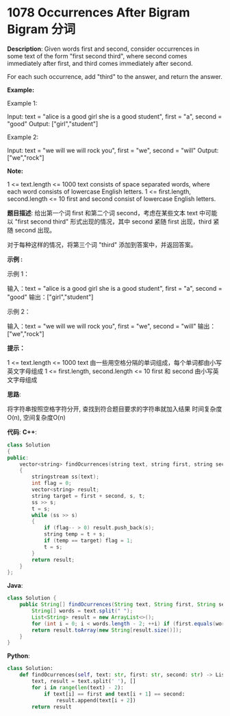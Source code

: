 # 1078 Occurrences After Bigram Bigram 分词

__Description__:
Given words first and second, consider occurrences in some text of the form "first second third", where second comes immediately after first, and third comes immediately after second.

For each such occurrence, add "third" to the answer, and return the answer.

__Example:__

Example 1:

Input: text = "alice is a good girl she is a good student", first = "a", second = "good"
Output: ["girl","student"]

Example 2:

Input: text = "we will we will rock you", first = "we", second = "will"
Output: ["we","rock"]

__Note:__

1 <= text.length <= 1000
text consists of space separated words, where each word consists of lowercase English letters.
1 <= first.length, second.length <= 10
first and second consist of lowercase English letters.

__题目描述__:
给出第一个词 first 和第二个词 second，考虑在某些文本 text 中可能以 "first second third" 形式出现的情况，其中 second 紧随 first 出现，third 紧随 second 出现。

对于每种这样的情况，将第三个词 "third" 添加到答案中，并返回答案。

__示例 :__

示例 1：

输入：text = "alice is a good girl she is a good student", first = "a", second = "good"
输出：["girl","student"]

示例 2：

输入：text = "we will we will rock you", first = "we", second = "will"
输出：["we","rock"]

__提示：__

1 <= text.length <= 1000
text 由一些用空格分隔的单词组成，每个单词都由小写英文字母组成
1 <= first.length, second.length <= 10
first 和 second 由小写英文字母组成

__思路__:

将字符串按照空格字符分开, 查找到符合题目要求的字符串就加入结果
时间复杂度O(n), 空间复杂度O(n)

__代码__:
__C++__:

```C++
class Solution 
{
public:
    vector<string> findOcurrences(string text, string first, string second) 
    {
        stringstream ss(text);
        int flag = 0;
        vector<string> result;
        string target = first + second, s, t;
        ss >> s;
        t = s;
        while (ss >> s)
        {
            if (flag-- > 0) result.push_back(s);
            string temp = t + s;
            if (temp == target) flag = 1;
            t = s;
        }
        return result;
    }
};
```

__Java__:

```Java
class Solution {
    public String[] findOcurrences(String text, String first, String second) {
        String[] words = text.split(" ");
        List<String> result = new ArrayList<>();
        for (int i = 0; i < words.length - 2; ++i) if (first.equals(words[i]) && second.equals(words[i + 1])) result.add(words[i + 2]);
        return result.toArray(new String[result.size()]);
    }
}
```

__Python__:

```Python
class Solution:
    def findOcurrences(self, text: str, first: str, second: str) -> List[str]:
        text, result = text.split(' '), []
        for i in range(len(text) - 2):
            if text[i] == first and text[i + 1] == second:
                result.append(text[i + 2])
        return result
```
